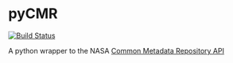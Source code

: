 # pyCMR
[![Build Status](https://travis-ci.org/jddeal/pyCMR.svg?branch=master)](https://travis-ci.org/jddeal/pyCMR)

A python wrapper to the NASA [Common Metadata Repository API](https://cmr.earthdata.nasa.gov/search/)
